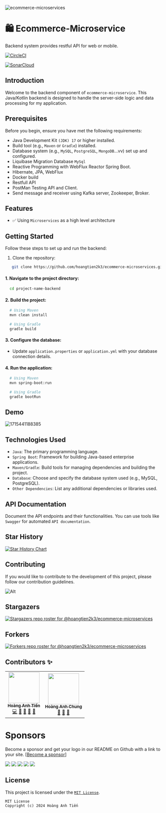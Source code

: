 ![ecommerce-microservices](https://socialify.git.ci/hoangtien2k3/ecommerce-microservices/image?description=1&descriptionEditable=%E2%9A%A1%EF%B8%8F%20Microservice%20Architecture%20with%20Spring%20Boot&font=Inter&forks=1&issues=1&language=1&logo=https%3A%2F%2Fi.ibb.co%2FN366vtQ%2Fhoangtien2k3.png&owner=1&pattern=Floating%20Cogs&pulls=1&stargazers=1&theme=Auto)

# 🛍️ Ecommerce-Microservice

Backend system provides restful API for web or mobile.

[![CircleCI](https://circleci.com/gh/piomin/sample-spring-microservices-new.svg?style=svg)](https://sonarcloud.io/project/issues?resolved=false&id=hoangtien2k3_ecommerce-microservices)

[![SonarCloud](https://sonarcloud.io/images/project_badges/sonarcloud-black.svg)](https://sonarcloud.io/project/configuration?id=hoangtien2k3_ecommerce-microservices)

## Introduction

Welcome to the backend component of `ecommerce-microservice`. This Java/Kotlin backend is designed to handle the
server-side logic and data processing for my application.

## Prerequisites

Before you begin, ensure you have met the following requirements:

- Java Development Kit `(JDK) 17` or higher installed.
- Build tool (e.g., `Maven` or `Gradle`) installed.
- Database system (e.g., `MySQL`, `PostgreSQL`, `MongoDB`...vv) set up and configured.
- Liquibase Migration Database `MySql`
- Reactive Programming with WebFlux Reactor Spring Boot.
- Hibernate, JPA, WebFlux
- Docker build
- Restfull API
- PostMan Testing API and Client.
- Send message and receiver using Kafka server, Zookeeper, Broker.

## Features

- ✅ Using `Microservices` as a high level architecture

## Getting Started

Follow these steps to set up and run the backend:

1. Clone the repository:

```bash
   git clone https://github.com/hoangtien2k3/ecommerce-microservices.git
```

#### 1. Navigate to the project directory:

```bash
  cd project-name-backend
```

#### 2. Build the project:

```bash
  # Using Maven
  mvn clean install
  
  # Using Gradle
  gradle build
```

#### 3. Configure the database:

- Update `application.properties` or `application.yml` with your database connection details.

#### 4. Run the application:

```bash
  # Using Maven
  mvn spring-boot:run
  
  # Using Gradle
  gradle bootRun
```

## Demo
![1715441188385](https://github.com/user-attachments/assets/ea07616a-5404-4ccd-bab0-b472b67a061a)

## Technologies Used

- `Java`: The primary programming language.
- `Spring Boot`: Framework for building Java-based enterprise applications.
- `Maven/Gradle`: Build tools for managing dependencies and building the project.
- `Database`: Choose and specify the database system used (e.g., MySQL, PostgreSQL).
- `Other Dependencies`: List any additional dependencies or libraries used.

## API Documentation

Document the API endpoints and their functionalities. You can use tools like `Swagger` for
automated `API documentation`.

## Star History

<a href="https://star-history.com/#hoangtien2k3/ecommerce-microservices&Date">
 <picture>
   <source media="(prefers-color-scheme: dark)" srcset="https://api.star-history.com/svg?repos=hoangtien2k3/ecommerce-microservices&type=Date&theme=dark" />
   <source media="(prefers-color-scheme: light)" srcset="https://api.star-history.com/svg?repos=hoangtien2k3/ecommerce-microservices&type=Date" />
   <img alt="Star History Chart" src="https://api.star-history.com/svg?repos=hoangtien2k3/ecommerce-microservices&type=Date" />
 </picture>
</a>

## Contributing

If you would like to contribute to the development of this project, please follow our contribution guidelines.

![Alt](https://repobeats.axiom.co/api/embed/1897bc523b54b43aefb19c65195f32377f8aab85.svg "Repobeats analytics image")

## Stargazers

[![Stargazers repo roster for @hoangtien2k3/ecommerce-microservices](http://reporoster.com/stars/dark/hoangtien2k3/ecommerce-microservices)](https://github.com/hoangtien2k3/ecommerce-microservices/stargazers)

## Forkers

[![Forkers repo roster for @hoangtien2k3/ecommerce-microservices](http://reporoster.com/forks/dark/hoangtien2k3/ecommerce-microservices)](https://github.com/hoangtien2k3/ecommerce-microservices/network/members)

## Contributors ✨

<!-- ALL-CONTRIBUTORS-LIST:START - Do not remove or modify this section -->
<!-- prettier-ignore-start -->
<!-- markdownlint-disable -->
<table>
  <tr>
    <td align="center"><a href="https://www.linkedin.com/in/hoangtien2k3/"><img src="https://avatars.githubusercontent.com/u/122768076?v=4?s=100" width="100px;" alt=""/><br /><sub><b>Hoàng Anh Tiến</b></sub></a><br /><a href="https://github.com/hoangtien2k3/news-app/commits?author=hoangtien2k3" title="Code">💻</a> <a href="#maintenance-hoangtien2k3" title="Maintenance">🚧</a> <a href="#ideas-hoangtien2k3" title="Ideas, Planning, & Feedback">🤔</a> <a href="#design-hoangtien2k3" title="Design">🎨</a> <a href="https://github.com/hoangtien2k3/news-app/issues?q=author%hoangtien2k3" title="Bug reports">🐛</a></td>
     <td align="center"><a href="https://github.com/hoangchungk53qx1"><img src="https://avatars.githubusercontent.com/u/52132635?v=4?s=100" width="100px;" alt=""/><br /><sub><b>Hoàng Anh Chung</b></sub></a><br /><a href="https://github.com/hoangtien2k3/news-app/commits?author=hoangtien2k3" title="Code">🤔</a> <a href="#design-hoangtien2k3" title="Design">🎨</a> <a href="https://github.com/hoangtien2k3/news-app/issues?q=author%hoangtien2k3" title="Bug reports">🐛</a></td>
  </tr>

</table>

<!-- markdownlint-restore -->
<!-- prettier-ignore-end -->
<!-- ALL-CONTRIBUTORS-LIST:END -->

# Sponsors

Become a sponsor and get your logo in our README on Github with a link to your site. [[Become a sponsor](https://opencollective.com/ecommerce-microservices#sponsor)]

<a href="https://opencollective.com/ecommerce-microservices/sponsor/0/website" target="_blank"><img src="https://opencollective.com/ecommerce-microservices/sponsor/0/avatar.svg"></a>
<a href="https://opencollective.com/ecommerce-microservices/sponsor/1/website" target="_blank"><img src="https://opencollective.com/ecommerce-microservices/sponsor/1/avatar.svg"></a>
<a href="https://opencollective.com/ecommerce-microservices/sponsor/2/website" target="_blank"><img src="https://opencollective.com/ecommerce-microservices/sponsor/2/avatar.svg"></a>
<a href="https://opencollective.com/ecommerce-microservices/sponsor/3/website" target="_blank"><img src="https://opencollective.com/ecommerce-microservices/sponsor/3/avatar.svg"></a>
<a href="https://opencollective.com/ecommerce-microservices/sponsor/4/website" target="_blank"><img src="https://opencollective.com/ecommerce-microservices/sponsor/4/avatar.svg"></a>

## License

This project is licensed under the [`MIT License`](LICENSE).

```text
MIT License
Copyright (c) 2024 Hoàng Anh Tiến
```
